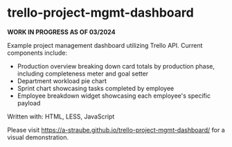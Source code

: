 # trello-project-mgmt-dashboard
**WORK IN PROGRESS AS OF 03/2024**

Example project management dashboard utilizing Trello API. Current components include:
- Production overview breaking down card totals by production phase, including completeness meter and goal setter
- Department workload pie chart
- Sprint chart showcasing tasks completed by employee
- Employee breakdown widget showcasing each employee's specific payload

Written with: HTML, LESS, JavaScript

Please visit https://a-straube.github.io/trello-project-mgmt-dashboard/ for a visual demonstration.